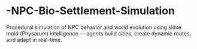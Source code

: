 # -NPC-Bio-Settlement-Simulation
Procedural simulation of NPC behavior and world evolution using slime mold (Physarum) intelligence — agents build cities, create dynamic routes, and adapt in real-time.
